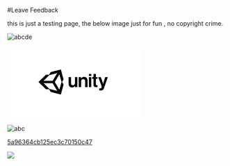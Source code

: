 #Leave Feedback

<div id="feedback-container"></div>
this is just a testing page,
the below image just for fun , no copyright crime.

![abcde](Images/DW5adf0e231aa60f09ac437689.jpg)

![abc](Images/DW5a963922d2f2b83b4ce3e9c6.png)

![abc](Images/DW5ae2b7c41411583d28283a19.jpg)


[5a96364cb125ec3c70150c47](Examples/DW5a96364cb125ec3c70150c47.cs)

![](https://images.pexels.com/photos/67636/rose-blue-flower-rose-blooms-67636.jpeg)


